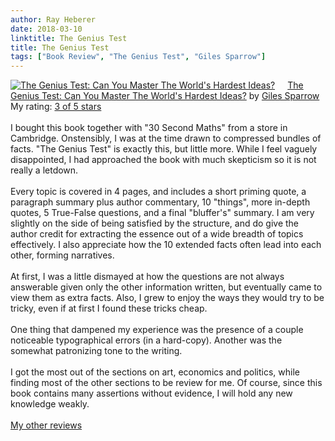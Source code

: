 ```yaml
---
author: Ray Heberer
date: 2018-03-10
linktitle: The Genius Test
title: The Genius Test
tags: ["Book Review", "The Genius Test", "Giles Sparrow"]
---
```


<a href="https://www.goodreads.com/book/show/36534197-the-genius-test" style="float: left; padding-right: 20px"><img border="0" alt="The Genius Test: Can You Master The World's Hardest Ideas?" src="https://images.gr-assets.com/books/1509811130m/36534197.jpg" /></a><a href="https://www.goodreads.com/book/show/36534197-the-genius-test">The Genius Test: Can You Master The World's Hardest Ideas?</a> by <a href="https://www.goodreads.com/author/show/119094.Giles_Sparrow">Giles Sparrow</a><br/>
My rating: <a href="https://www.goodreads.com/review/show/2323482835">3 of 5 stars</a><br /><br />
I bought this book together with "30 Second Maths" from a store in Cambridge. Onstensibly, I was at the time drawn to compressed bundles of facts. "The Genius Test" is exactly this, but little more. While I feel vaguely disappointed, I had approached the book with much skepticism so it is not really a letdown.<br /><br />Every topic is covered in 4 pages, and includes a short priming quote, a paragraph summary plus author commentary, 10 "things", more in-depth quotes, 5 True-False questions, and a final "bluffer's" summary. I am very slightly on the side of being satisfied by the structure, and do give the author credit for extracting the essence out of a wide breadth of topics effectively. I also appreciate how the 10 extended facts often lead into each other, forming narratives.<br /><br />At first, I was a little dismayed at how the questions are not always answerable given only the other information written, but eventually came to view them as extra facts. Also, I grew to enjoy the ways they would try to be tricky, even if at first I found these tricks cheap.<br /><br />One thing that dampened my experience was the presence of a couple noticeable typographical errors (in a hard-copy). Another was the somewhat patronizing tone to the writing.<br /><br />I got the most out of the sections on art, economics and politics, while finding most of the other sections to be review for me. Of course, since this book contains many assertions without evidence, I will hold any new knowledge weakly.
<br/><br/>
<a href="http://www.rayheberer.ai/bookreviews/">My other reviews</a>